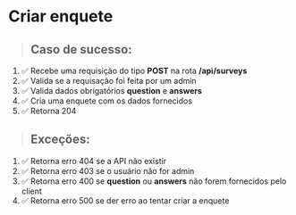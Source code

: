 # Criar enquete

> ## Caso de sucesso:
1. ✅ Recebe uma requisição do tipo **POST** na rota **/api/surveys**
1. ✅ Valida se a requisação foi feita por um admin
1. ✅ Valida dados obrigatórios **question** e **answers**
1. ✅ Cria uma enquete com os dados fornecidos
1. ✅  Retorna 204

> ## Exceções:
1. ✅ Retorna erro 404 se a API não existir
1. ✅ Retorna erro 403 se o usuário não for admin
1. ✅ Retorna erro 400 se **question** ou **answers** não forem fornecidos pelo client
1. ✅ Retorna erro 500 se der erro ao tentar criar a enquete